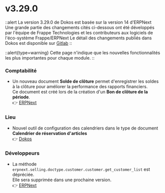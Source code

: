 # v3.29.0

::alert
La version 3.29.0 de Dokos est basée sur la version 14 d'ERPNext
Une grande partie des changements cités ci-dessous ont été développés par l'équipe de Frappe Technologies et les contributeurs aux logiciels de l'éco-système Frappe/ERPNext
Le détail des changements publiés dans Dokos est disponible sur [Gitlab](https://gitlab.com/dokos/dokos/-/releases/v3.29.0)
::

::alert{type=warning}
Cette page n'indique que les nouvelles fonctionnalités les plus importantes pour chaque module.
::


### Comptabilité

- Un nouveau document **Solde de clôture** permet d'enregistrer les soldes à la clôture pour améliorer la performance des rapports financiers.  
  Ce document est créé lors de la création d'un **Bon de clôture de la période**.  
:point_right: [ERPNext](https://github.com/frappe/erpnext/pull/34257)


### Lieu

- Nouvel outil de configuration des calendriers dans le type de document **Calendrier de réservation d'articles**  
:point_right: [Dokos](https://gitlab.com/dokos/dokos/-/merge_requests/92)


### Développeurs

- La méthode `erpnext.selling.doctype.customer.customer.get_customer_list` est dépréciée.  
  Elle sera supprimée dans une prochaine version.  
:point_right: [ERPNext](https://github.com/frappe/erpnext/pull/34624)